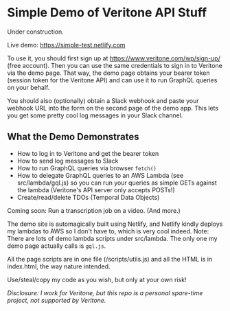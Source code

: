 # Simple Demo of Veritone API Stuff

Under construction.

Live demo: https://simple-test.netlify.com

To use it, you should first sign up at https://www.veritone.com/wp/sign-up/ (free account). Then you can use the same credentials to sign in to Veritone via the demo page. That way, the demo page obtains your bearer token (session token for the Veritone API) and can use it to run GraphQL queries on your behalf.

You should also (optionally) obtain a Slack webhook and paste your webhook URL into the form on the second page of the demo app. This lets you get some pretty cool log messages in your Slack channel.

## What the Demo Demonstrates

- How to log in to Veritone and get the bearer token
- How to send log messages to Slack
- How to run GraphQL queries via browser `fetch()`
- How to delegate GraphQL queries to an AWS Lambda (see src/lambda/gql.js) so you can run your queries as simple GETs against the lambda (Veritone's API server only accepts POSTs!)
- Create/read/delete TDOs (Temporal Data Objects)

Coming soon: Run a transcription job on a video. (And more.)

The demo site is automagically built using Netlify, and Netlify kindly deploys my lambdas to AWS so I don't have to, which is very cool indeed. Note: There are lots of demo lambda scripts under src/lambda. The only one my demo page actually calls is `gql.js`.

All the page scripts are in one file (/scripts/utils.js) and all the HTML is in index.html, the way nature intended.

Use/steal/copy my code as you wish, but only at your own risk!

*Disclosure: I work for Veritone, but this repo is a personal spare-time project, not supported by Veritone.*
